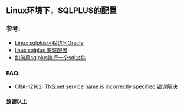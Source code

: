## Linux环境下，SQLPLUS的配置

### 参考:
- [Linux sqlplus远程访问Oracle](http://blog.csdn.net/joker_zhou/article/details/9301223)
- [linux sqlplus 安装配置](http://blog.csdn.net/huaishu/article/details/39056369)
- [如何用sqlplus执行一个sql文件](http://bbs.csdn.net/topics/70244844)
### FAQ:
- [ORA-12162: TNS:net service name is incorrectly specified 错误解决](http://blog.csdn.net/sunansheng/article/details/50209557)

#### 致谢以上
